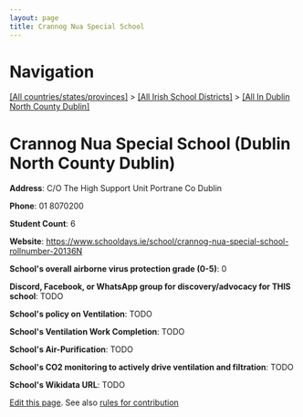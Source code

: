 ```yaml
---
layout: page
title: Crannog Nua Special School
---
```

# Navigation

[[All countries/states/provinces]](../../..) > [[All Irish School Districts]](../..) > [[All In Dublin North County Dublin]](..)

# Crannog Nua Special School (Dublin North County Dublin)

**Address**: C/O The High Support Unit Portrane Co Dublin

**Phone**: 01 8070200

**Student Count**: 6

**Website**: <https://www.schooldays.ie/school/crannog-nua-special-school-rollnumber-20136N>

**School's overall airborne virus protection grade (0-5)**: 0

**Discord, Facebook, or WhatsApp group for discovery/advocacy for THIS school**: TODO

**School's policy on Ventilation**: TODO

**School's Ventilation Work Completion**: TODO

**School's Air-Purification**: TODO

**School's CO2 monitoring to actively drive ventilation and filtration**: TODO

**School's Wikidata URL**: TODO


[Edit this page](https://github.com/ventilate-schools/Ireland/edit/main/./Dublin_North_County_Dublin/Crannog_Nua_Special_School.md). See also [rules for contribution](../../../contribution-rules/)
